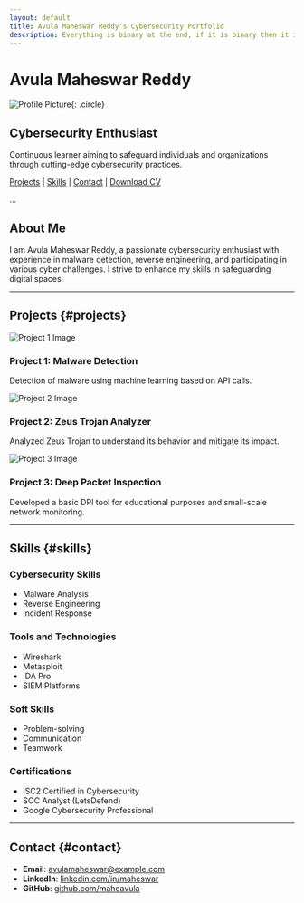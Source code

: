 ```yaml
---
layout: default
title: Avula Maheswar Reddy's Cybersecurity Portfolio
description: Everything is binary at the end, if it is binary then it is not the end.
---
```


<link rel="stylesheet" type="text/css" href="{{ '/assets/css/style.css' | relative_url }}">

# Avula Maheswar Reddy

![Profile Picture](path/to/your/profile-pic.jpg){: .circle}

<div class="intro">
  <h2>Cybersecurity Enthusiast</h2>
  <p>Continuous learner aiming to safeguard individuals and organizations through cutting-edge cybersecurity practices.</p>
</div>

<nav>
  <a href="#projects">Projects</a> |
  <a href="#skills">Skills</a> |
  <a href="#contact">Contact</a> |
  <a href="/cv.pdf" download>Download CV</a>
</nav>

...
## About Me

I am Avula Maheswar Reddy, a passionate cybersecurity enthusiast with experience in malware detection, reverse engineering, and participating in various cyber challenges. I strive to enhance my skills in safeguarding digital spaces.

---

## Projects {#projects}

<div class="projects-grid">
  <div class="project">
    <img src="path/to/project1-image.jpg" alt="Project 1 Image">
    <h3>Project 1: Malware Detection</h3>
    <p>Detection of malware using machine learning based on API calls.</p>
  </div>

  <div class="project">
    <img src="path/to/project2-image.jpg" alt="Project 2 Image">
    <h3>Project 2: Zeus Trojan Analyzer</h3>
    <p>Analyzed Zeus Trojan to understand its behavior and mitigate its impact.</p>
  </div>

  <div class="project">
    <img src="path/to/project3-image.jpg" alt="Project 3 Image">
    <h3>Project 3: Deep Packet Inspection</h3>
    <p>Developed a basic DPI tool for educational purposes and small-scale network monitoring.</p>
  </div>
</div>

---

## Skills {#skills}

### Cybersecurity Skills
- Malware Analysis
- Reverse Engineering
- Incident Response

### Tools and Technologies
- Wireshark
- Metasploit
- IDA Pro
- SIEM Platforms

### Soft Skills
- Problem-solving
- Communication
- Teamwork

### Certifications
- ISC2 Certified in Cybersecurity
- SOC Analyst (LetsDefend)
- Google Cybersecurity Professional

---

## Contact {#contact}

- **Email**: avulamaheswar@example.com
- **LinkedIn**: [linkedin.com/in/maheswar](https://linkedin.com/in/maheswar)
- **GitHub**: [github.com/maheavula](https://github.com/maheavula)
